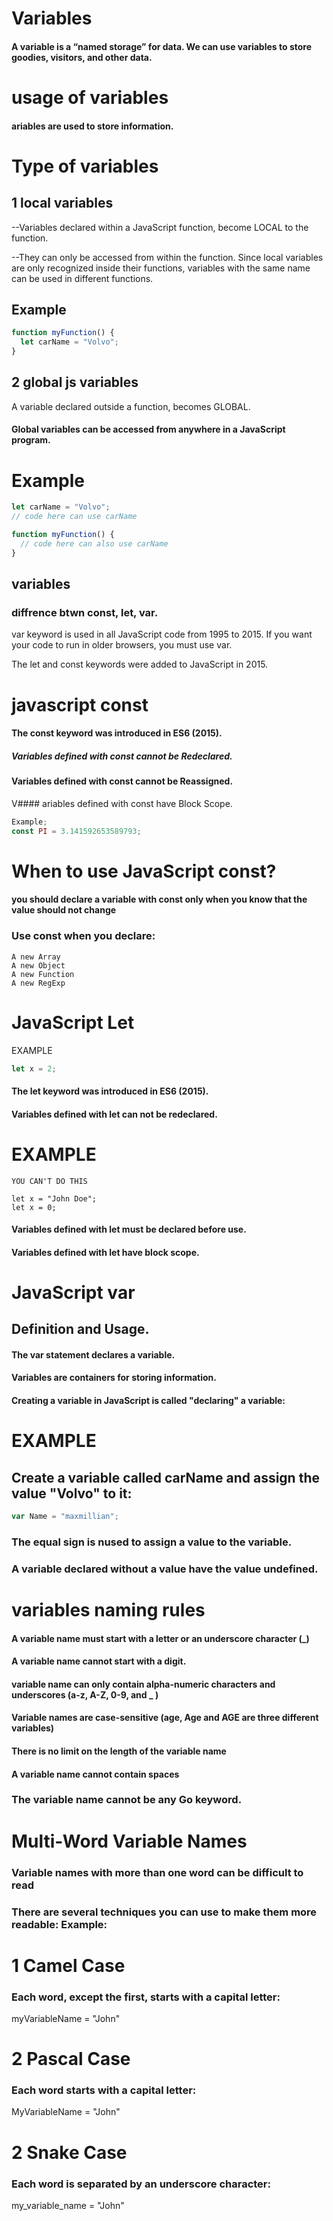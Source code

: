 # Variables

#### A variable is a “named storage” for data. We can use variables to store goodies, visitors, and other data.

# usage of variables

#### ariables are used to store information.

# Type of variables

## 1 local variables

--Variables declared within a JavaScript function, become LOCAL to the function.

--They can only be accessed from within the function.
Since local variables are only recognized inside their functions, variables with the same name can be used in different functions.

## Example

```js
function myFunction() {
  let carName = "Volvo";
}
```

## 2 global js variables

A variable declared outside a function, becomes GLOBAL.

#### Global variables can be accessed from anywhere in a JavaScript program.

# Example

```js
let carName = "Volvo";
// code here can use carName

function myFunction() {
  // code here can also use carName
}
```

## variables

### diffrence btwn const, let, var.

var keyword is used in all JavaScript code from 1995 to 2015.
If you want your code to run in older browsers, you must use var.

The let and const keywords were added to JavaScript in 2015.

# javascript const

#### The const keyword was introduced in ES6 (2015).

##### Variables defined with const cannot be Redeclared.

#### Variables defined with const cannot be Reassigned.

V#### ariables defined with const have Block Scope.

```js
Example;
const PI = 3.141592653589793;
```

# When to use JavaScript const?

#### you should declare a variable with const only when you know that the value should not change

### Use const when you declare:

    A new Array
    A new Object
    A new Function
    A new RegExp

# JavaScript Let

EXAMPLE

```js
let x = 2;
```

#### The let keyword was introduced in ES6 (2015).

#### Variables defined with let can not be redeclared.

# EXAMPLE

```JS
YOU CAN'T DO THIS

let x = "John Doe";
let x = 0;
```

#### Variables defined with let must be declared before use.

#### Variables defined with let have block scope.

# JavaScript var

## Definition and Usage.

#### The var statement declares a variable.

#### Variables are containers for storing information.

#### Creating a variable in JavaScript is called "declaring" a variable:

# EXAMPLE

## Create a variable called carName and assign the value "Volvo" to it:

```js
var Name = "maxmillian";
```

### The equal sign is nused to assign a value to the variable.

### A variable declared without a value have the value undefined.

# variables naming rules

#### A variable name must start with a letter or an underscore character (\_)

#### A variable name cannot start with a digit.

#### variable name can only contain alpha-numeric characters and underscores (a-z, A-Z, 0-9, and \_ )

#### Variable names are case-sensitive (age, Age and AGE are three different variables)

#### There is no limit on the length of the variable name

#### A variable name cannot contain spaces

### The variable name cannot be any Go keyword.

# Multi-Word Variable Names

### Variable names with more than one word can be difficult to read

### There are several techniques you can use to make them more readable: Example:

# 1 Camel Case

### Each word, except the first, starts with a capital letter:

myVariableName = "John"

# 2 Pascal Case

### Each word starts with a capital letter:

MyVariableName = "John"

# 2 Snake Case

### Each word is separated by an underscore character:

my_variable_name = "John"
